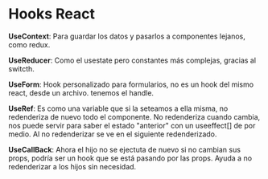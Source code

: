 # Hooks React

**UseContext**:  Para guardar los datos y pasarlos a componentes lejanos, como redux.

**UseReducer**:  Como el usestate pero constantes más complejas, gracias al switcth.

**UseForm**:     Hook personalizado para formularios, no es un hook del mismo react, desde un archivo. tenemos el handle.

**UseRef**:      Es como una variable que si la seteamos a ella misma, no redenderiza de nuevo todo el componente. No redenderiza cuando cambia, nos puede servir para saber el estado "anterior" con un useeffect[] de por medio. Al no redenderizar se ve en el siguiente redenderizado. 


**UseCallBack**: Ahora el hijo no se ejectuta de nuevo si no cambian sus props, podría ser un hook que se está pasando por las props. Ayuda a no redenderizar a los hijos sin necesidad.

